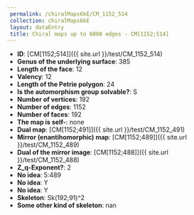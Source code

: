 ```yaml
--- 
 permalink: /chiralMaps6kE/CM_1152_514 
 collection: chiralMaps6kE
 layout: dataEntry
 title: Chiral maps up to 6000 edges - CM[1152;514]
---
```


- **ID**: [CM[1152;514]]({{ site.url }}/test/CM_1152_514)
- **Genus of the underlying surface**: 385
- **Length of the face**: 12
- **Valency**: 12
- **Length of the Petrie polygon**: 24
- **Is the automorphism group solvable?**: S
- **Number of vertices**: 192
- **Number of edges**: 1152
- **Number of faces**: 192
- **The map is self-**: none
- **Dual map**: [CM[1152;491]]({{ site.url }}/test/CM_1152_491)
- **Mirror (enantihomorphic) map**: [CM[1152;489]]({{ site.url }}/test/CM_1152_489)
- **Dual of the mirror image**: [CM[1152;488]]({{ site.url }}/test/CM_1152_488)
- **Z_q-Exponent?**: 2
- **No idea**:  5:489
- **No idea**: Y
- **No idea**: Y
- **Skeleton**: Sk(192;91)^2
- **Some other kind of skeleton**: nan
